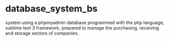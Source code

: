 # database_system_bs
system using a phpmyadmin database programmed with the php language, sublime text 3 framework, prepared to manage the purchasing, receiving and storage sectors of companies.

